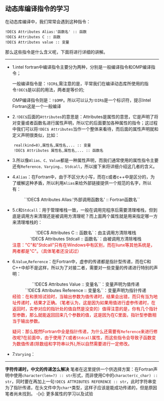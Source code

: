 ## 动态库编译指令的学习 ##  

 在动态库编译中，我们常常会遇到这种指令：

```Fortran
!DEC$ Attributes Alias:'函数名' :: 函数 
!DEC$ Attributes C :: 函数
!DEC$ Attributes value :: 变量
```

那么这些指令是什么含义呢，下面将进行详细的讲解。

----

- 1.intel fortran中编译指令主要分为两种，分别是一般编译指令和OMP编译指令；

   一般编译指令是：``!DIR$``,需注意的是，平常我们在编译动态库所使用的指令``!DEC$``是以前的用法，两者是等价的;

    OMP编译指令则是：``!$OMP``。所以可以认为`!DIR$`是一个标识符，提示Intel Fortran这是一个一般编译

- 2.``!DEC$``后面的``Attributes``的意思是：Attributes是属性的意思，它是声明了将对变量或者函数名进行属性声明，所以它的后面要加各种属性的指令；这过程中我们可以将``!DEC$ Attributes``当作一个整体来看待，而后面的属性声明就和定义声明很类似，比如：

```Fortran
    real(kind=8),属性名,属性名,... :: 变量
    !DEC$ Attributes 属性名,属性名,... :: 函数名
```

- 3.所以像`Alias、C、Value`都是一种属性声明，而我们通常使用的属性指令主要还有`Reference、Varying、、Stdcall`，所以接下来将详细介绍这几者的含义。

- 4.``Alias``：在Fortran中，由于不区分大小写，而在c或者c++中是区分的，为了缓解这种矛盾，所以利用`Alias`来给外部链接提供一个规范的名字，所以有：

<center>
``!DEC$ Attributes Allas:'外部调用函数名' :: Fortran函数名``
</center>

- 5.``C``和``Stdcall``：用于管理堆栈一致，一般在调用完程序后需要清理堆栈，但到底是调用方来清理还是被调用方清理呢？而上面两个属性就是用来指定哪一方来清理堆栈的：

    <center> `!DEC$ Attributes C :: 函数名`：由主调用方清除堆栈 </center>
    <center>`!DEC$ Attributes Stdcall :: 函数名`：由被调用方清除堆栈</center>
    <font color="#dd0000"> 注意："C"和"Stdcall"只有在Windows中有区别，而在liunx等其他系统是，两者都是"C"。（具体笔者还没试过）</font>

- 6.``Value``,``Reference``：在Fortran中，虚参的传递都是指针型传递，而在C和C++中却不是这样，所以为了对接二者，需要对一些变量的传递进行特别的声明：

    <center>``!DEC$ Attributes Value :: 变量名``：变量声明为值传递</center>
    <center>``!DEC$ Attributes Reference :: 变量名``：变量声明为指针传递</center>
    <font color="#dd0000"> 经验：在和景旭试验时，当输出参数为值传递时，结果会出错，而只有当为地址传递时，结果才正确。（笔者认为，这是因为如果用值进行虚参传递时，在返回时，实参对应的指针处的值自然是没变的）值得注意的是，你有几个指针型参数，那么就能返回回来几个参数的值，这是因为在C里面，指针型参数相当于输出参数。</font>

    <font color="#dd0000">疑问：那么既然Fortran中全是指针传递，为什么还需要有`Reference`来进行修改呢?在前面中，由于使用了``C``或者``Stdcall``属性，而这些指令会导致子函数变为数值传递(除数组和字符串以外),所以自然需要进行一定修改。</font>

- 7.`Varying`：

----
**字符传递时，中文的传递怎么解决**
笔者在这里提供一个供选择方案：在Fortran声明中使用```character(len=?) :: str```形式，而非使用C中的```character(c_char) :: str```，同时要在再加上一句```!DEC$ ATTRIBUTES REFERENCE :: str```，此时字符串变为了指针传递，在头文件中为``char*``类型，这样子应该是能成功传递的，但是原因笔者尚未找到。
-[x]: 更多属性的学习以及试验

[^1]:正在学习完善中......